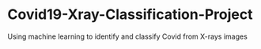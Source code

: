 # Covid19-Xray-Classification-Project
 Using machine learning to identify and classify Covid from X-rays images
